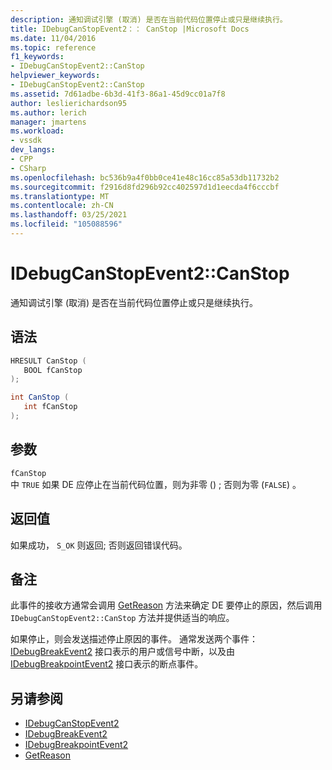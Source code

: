 ```yaml
---
description: 通知调试引擎 (取消) 是否在当前代码位置停止或只是继续执行。
title: IDebugCanStopEvent2：： CanStop |Microsoft Docs
ms.date: 11/04/2016
ms.topic: reference
f1_keywords:
- IDebugCanStopEvent2::CanStop
helpviewer_keywords:
- IDebugCanStopEvent2::CanStop
ms.assetid: 7d61adbe-6b3d-41f3-86a1-45d9cc01a7f8
author: leslierichardson95
ms.author: lerich
manager: jmartens
ms.workload:
- vssdk
dev_langs:
- CPP
- CSharp
ms.openlocfilehash: bc536b9a4f0bb0ce41e48c16cc85a53db11732b2
ms.sourcegitcommit: f2916d8fd296b92cc402597d1d1eecda4f6cccbf
ms.translationtype: MT
ms.contentlocale: zh-CN
ms.lasthandoff: 03/25/2021
ms.locfileid: "105088596"
---
```

# <a name="idebugcanstopevent2canstop"></a>IDebugCanStopEvent2::CanStop
通知调试引擎 (取消) 是否在当前代码位置停止或只是继续执行。

## <a name="syntax"></a>语法

```cpp
HRESULT CanStop ( 
   BOOL fCanStop
);
```

```csharp
int CanStop ( 
   int fCanStop
);
```

## <a name="parameters"></a>参数
`fCanStop`\
中 `TRUE` 如果 DE 应停止在当前代码位置，则为非零 () ; 否则为零 (`FALSE`) 。

## <a name="return-value"></a>返回值
 如果成功， `S_OK` 则返回; 否则返回错误代码。

## <a name="remarks"></a>备注
 此事件的接收方通常会调用 [GetReason](../../../extensibility/debugger/reference/idebugcanstopevent2-getreason.md) 方法来确定 DE 要停止的原因，然后调用 `IDebugCanStopEvent2::CanStop` 方法并提供适当的响应。

 如果停止，则会发送描述停止原因的事件。 通常发送两个事件： [IDebugBreakEvent2](../../../extensibility/debugger/reference/idebugbreakevent2.md) 接口表示的用户或信号中断，以及由 [IDebugBreakpointEvent2](../../../extensibility/debugger/reference/idebugbreakpointevent2.md) 接口表示的断点事件。

## <a name="see-also"></a>另请参阅
- [IDebugCanStopEvent2](../../../extensibility/debugger/reference/idebugcanstopevent2.md)
- [IDebugBreakEvent2](../../../extensibility/debugger/reference/idebugbreakevent2.md)
- [IDebugBreakpointEvent2](../../../extensibility/debugger/reference/idebugbreakpointevent2.md)
- [GetReason](../../../extensibility/debugger/reference/idebugcanstopevent2-getreason.md)
